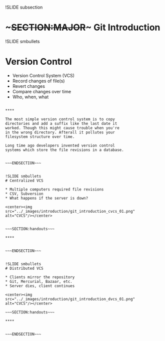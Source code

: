 !SLIDE subsection
# ~~~SECTION:MAJOR~~~ Git Introduction

!SLIDE smbullets
# Version Control

* Version Control System (VCS)
* Record changes of file(s)
* Revert changes
* Compare changes over time
* Who, when, what

~~~SECTION:handouts~~~

****

The most simple version control system is to copy
directories and add a suffix like the last date it
worked. Though this might cause trouble when you're
in the wrong directory. Afterall it pollutes your
filesystem structure over time.

Long time ago developers invented version control
systems which store the file revisions in a database.


~~~ENDSECTION~~~


!SLIDE smbullets
# Centralized VCS

* Multiple computers required file revisions
* CSV, Subversion
* What happens if the server is down?

<center><img src="../_images/introduction/git_introduction_cvcs_01.png" alt="CVCS"/></center>


~~~SECTION:handouts~~~

****


~~~ENDSECTION~~~


!SLIDE smbullets
# Distributed VCS

* Clients mirror the repository
* Git, Mercurial, Bazaar, etc.
* Server dies, client continues

<center><img src="../_images/introduction/git_introduction_dvcs_01.png" alt="CVCS"/></center>

~~~SECTION:handouts~~~

****


~~~ENDSECTION~~~


